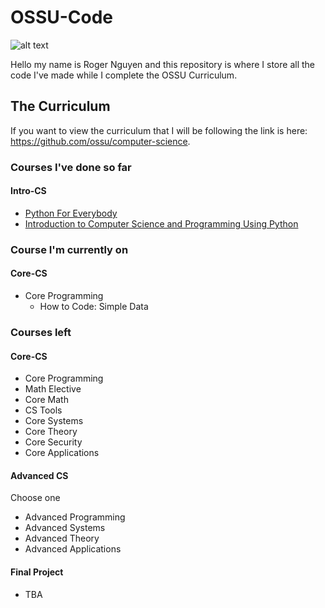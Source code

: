 # OSSU-Code

![alt text](https://camo.githubusercontent.com/c9ac22ae1c792937eb759c5dac63ed3159488ede5d60faac81acfb3303c57f02/687474703a2f2f692e696d6775722e636f6d2f6b5959435874432e706e67)

Hello my name is Roger Nguyen and this repository is where I store all the code I've made while I complete the OSSU Curriculum.

## The Curriculum

If you want to view the curriculum that I will be following the link is here: https://github.com/ossu/computer-science.

### Courses I've done so far

#### Intro-CS
* [Python For Everybody](https://github.com/rqnguyen100/OSSU-Code/tree/main/Python%20for%20Everybody)
* [Introduction to Computer Science and Programming Using Python](https://github.com/rqnguyen100/OSSU-Code/tree/main/Introduction%20to%20Computer%20Science%20and%20Programming%20using%20Python)

### Course I'm currently on

#### Core-CS
* Core Programming
  * How to Code: Simple Data

### Courses left

#### Core-CS
* Core Programming
* Math Elective
* Core Math
* CS Tools
* Core Systems
* Core Theory
* Core Security
* Core Applications

#### Advanced CS
Choose one 
* Advanced Programming
* Advanced Systems
* Advanced Theory
* Advanced Applications

#### Final Project
* TBA
